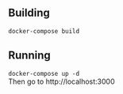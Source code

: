 ## Building
```docker-compose build```
<br>

## Running 
```docker-compose up -d```
<br>
Then go to http://localhost:3000